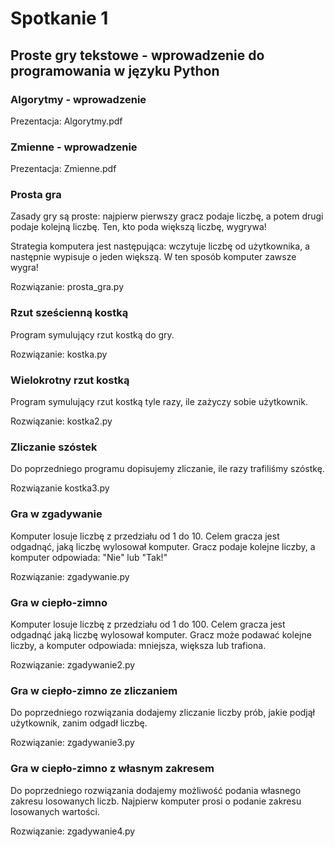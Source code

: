 # Spotkanie 1

## Proste gry tekstowe - wprowadzenie do programowania w języku Python

### Algorytmy - wprowadzenie
Prezentacja: Algorytmy.pdf

### Zmienne - wprowadzenie
Prezentacja: Zmienne.pdf

### Prosta gra
Zasady gry są proste: najpierw pierwszy gracz podaje liczbę, a potem drugi podaje kolejną liczbę.
Ten, kto poda większą liczbę, wygrywa!

Strategia komputera jest następująca: wczytuje liczbę od użytkownika, a następnie wypisuje o jeden większą.
W ten sposób komputer zawsze wygra!

Rozwiązanie: prosta_gra.py

### Rzut sześcienną kostką
Program symulujący rzut kostką do gry.

Rozwiązanie: kostka.py

### Wielokrotny rzut kostką
Program symulujący rzut kostką tyle razy, ile zażyczy sobie użytkownik.

Rozwiązanie: kostka2.py

### Zliczanie szóstek
Do poprzedniego programu dopisujemy zliczanie, ile razy trafiliśmy szóstkę.

Rozwiązanie kostka3.py

### Gra w zgadywanie
Komputer losuje liczbę z przedziału od 1 do 10.
Celem gracza jest odgadnąć, jaką liczbę wylosował komputer.
Gracz podaje kolejne liczby, a komputer odpowiada: "Nie" lub "Tak!"

Rozwiązanie: zgadywanie.py

### Gra w ciepło-zimno
Komputer losuje liczbę z przedziału od 1 do 100.
Celem gracza jest odgadnąć jaką liczbę wylosował komputer.
Gracz może podawać kolejne liczby, a komputer odpowiada: mniejsza, większa lub trafiona.

Rozwiązanie: zgadywanie2.py

### Gra w ciepło-zimno ze zliczaniem
Do poprzedniego rozwiązania dodajemy zliczanie liczby prób, jakie podjął użytkownik, zanim odgadł liczbę.

Rozwiązanie: zgadywanie3.py

### Gra w ciepło-zimno z własnym zakresem
Do poprzedniego rozwiązania dodajemy możliwość podania własnego zakresu losowanych liczb.
Najpierw komputer prosi o podanie zakresu losowanych wartości.

Rozwiązanie: zgadywanie4.py